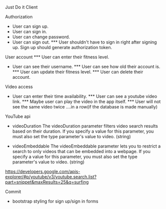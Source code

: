 Just Do it Client

Authorization
* User can sign up.
* User can sign in.
* User can change password.
* User can sign out.
*** User shouldn't have to sign in right after signing up. Sign up should generate authorization token.


User account
*** User can enter their fitness level.
* User can see their username.
*** User can see how old their account is.
*** User can update their fitness level.
*** User can delete their account.

Video access
* User can enter their time availability.
*** User can see a youtube video link.
*** Maybe user can play the video in the app itself.
*** User will not see the same video twice ....in a row(if the database is made manually)

YouTube api
* videoDuration
The videoDuration parameter filters video search results based on their duration. If you specify a value for this parameter, you must also set the type parameter's value to video. (string)

* videoEmbeddable
The videoEmbeddable parameter lets you to restrict a search to only videos that can be embedded into a webpage. If you specify a value for this parameter, you must also set the type parameter's value to video. (string)

https://developers.google.com/apis-explorer/#p/youtube/v3/youtube.search.list?part=snippet&maxResults=25&q=surfing


<!-- Why is my glyphicon not workinh? -->

Commit
* bootstrap styling for sign up/sign in forms
